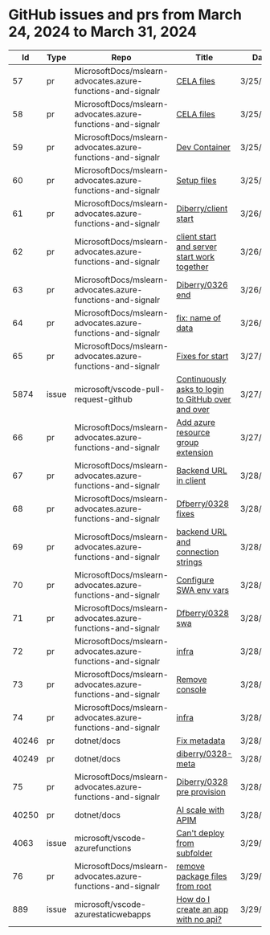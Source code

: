 # GitHub issues and prs from March 24, 2024 to March 31, 2024
|Id|Type|Repo|Title|Date|
|--|--|--|--|--|
|57|pr|MicrosoftDocs/mslearn-advocates.azure-functions-and-signalr|[CELA files](https://github.com/MicrosoftDocs/mslearn-advocates.azure-functions-and-signalr/pull/57)|3/25/2024|
|58|pr|MicrosoftDocs/mslearn-advocates.azure-functions-and-signalr|[CELA files](https://github.com/MicrosoftDocs/mslearn-advocates.azure-functions-and-signalr/pull/58)|3/25/2024|
|59|pr|MicrosoftDocs/mslearn-advocates.azure-functions-and-signalr|[Dev Container](https://github.com/MicrosoftDocs/mslearn-advocates.azure-functions-and-signalr/pull/59)|3/25/2024|
|60|pr|MicrosoftDocs/mslearn-advocates.azure-functions-and-signalr|[Setup files](https://github.com/MicrosoftDocs/mslearn-advocates.azure-functions-and-signalr/pull/60)|3/25/2024|
|61|pr|MicrosoftDocs/mslearn-advocates.azure-functions-and-signalr|[Diberry/client start](https://github.com/MicrosoftDocs/mslearn-advocates.azure-functions-and-signalr/pull/61)|3/26/2024|
|62|pr|MicrosoftDocs/mslearn-advocates.azure-functions-and-signalr|[client start and server start work together](https://github.com/MicrosoftDocs/mslearn-advocates.azure-functions-and-signalr/pull/62)|3/26/2024|
|63|pr|MicrosoftDocs/mslearn-advocates.azure-functions-and-signalr|[Diberry/0326 end](https://github.com/MicrosoftDocs/mslearn-advocates.azure-functions-and-signalr/pull/63)|3/26/2024|
|64|pr|MicrosoftDocs/mslearn-advocates.azure-functions-and-signalr|[fix: name of data](https://github.com/MicrosoftDocs/mslearn-advocates.azure-functions-and-signalr/pull/64)|3/26/2024|
|65|pr|MicrosoftDocs/mslearn-advocates.azure-functions-and-signalr|[Fixes for start ](https://github.com/MicrosoftDocs/mslearn-advocates.azure-functions-and-signalr/pull/65)|3/27/2024|
|5874|issue|microsoft/vscode-pull-request-github|[Continuously asks to login to GitHub over and over](https://github.com/microsoft/vscode-pull-request-github/issues/5874)|3/27/2024|
|66|pr|MicrosoftDocs/mslearn-advocates.azure-functions-and-signalr|[Add azure resource group extension](https://github.com/MicrosoftDocs/mslearn-advocates.azure-functions-and-signalr/pull/66)|3/27/2024|
|67|pr|MicrosoftDocs/mslearn-advocates.azure-functions-and-signalr|[Backend URL in client](https://github.com/MicrosoftDocs/mslearn-advocates.azure-functions-and-signalr/pull/67)|3/28/2024|
|68|pr|MicrosoftDocs/mslearn-advocates.azure-functions-and-signalr|[Dfberry/0328 fixes](https://github.com/MicrosoftDocs/mslearn-advocates.azure-functions-and-signalr/pull/68)|3/28/2024|
|69|pr|MicrosoftDocs/mslearn-advocates.azure-functions-and-signalr|[backend URL and connection strings](https://github.com/MicrosoftDocs/mslearn-advocates.azure-functions-and-signalr/pull/69)|3/28/2024|
|70|pr|MicrosoftDocs/mslearn-advocates.azure-functions-and-signalr|[Configure SWA env vars](https://github.com/MicrosoftDocs/mslearn-advocates.azure-functions-and-signalr/pull/70)|3/28/2024|
|71|pr|MicrosoftDocs/mslearn-advocates.azure-functions-and-signalr|[Dfberry/0328 swa](https://github.com/MicrosoftDocs/mslearn-advocates.azure-functions-and-signalr/pull/71)|3/28/2024|
|72|pr|MicrosoftDocs/mslearn-advocates.azure-functions-and-signalr|[infra](https://github.com/MicrosoftDocs/mslearn-advocates.azure-functions-and-signalr/pull/72)|3/28/2024|
|73|pr|MicrosoftDocs/mslearn-advocates.azure-functions-and-signalr|[Remove console](https://github.com/MicrosoftDocs/mslearn-advocates.azure-functions-and-signalr/pull/73)|3/28/2024|
|74|pr|MicrosoftDocs/mslearn-advocates.azure-functions-and-signalr|[infra](https://github.com/MicrosoftDocs/mslearn-advocates.azure-functions-and-signalr/pull/74)|3/28/2024|
|40246|pr|dotnet/docs|[Fix metadata](https://github.com/dotnet/docs/pull/40246)|3/28/2024|
|40249|pr|dotnet/docs|[diberry/0328-meta](https://github.com/dotnet/docs/pull/40249)|3/28/2024|
|75|pr|MicrosoftDocs/mslearn-advocates.azure-functions-and-signalr|[Diberry/0328 pre provision](https://github.com/MicrosoftDocs/mslearn-advocates.azure-functions-and-signalr/pull/75)|3/28/2024|
|40250|pr|dotnet/docs|[AI scale with APIM](https://github.com/dotnet/docs/pull/40250)|3/28/2024|
|4063|issue|microsoft/vscode-azurefunctions|[Can't deploy from subfolder ](https://github.com/microsoft/vscode-azurefunctions/issues/4063)|3/29/2024|
|76|pr|MicrosoftDocs/mslearn-advocates.azure-functions-and-signalr|[remove package files from root](https://github.com/MicrosoftDocs/mslearn-advocates.azure-functions-and-signalr/pull/76)|3/29/2024|
|889|issue|microsoft/vscode-azurestaticwebapps|[How do I create an app with no api? ](https://github.com/microsoft/vscode-azurestaticwebapps/issues/889)|3/29/2024|
